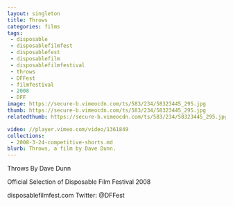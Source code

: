 ```yaml
---
layout: singleton
title: Throws
categories: films
tags:
 - disposable
 - disposablefilmfest
 - disposablefest
 - disposablefilm
 - disposablefilmfestival
 - throws
 - DFFest
 - filmfestival
 - 2008
 - DFF
image: https://secure-b.vimeocdn.com/ts/583/234/58323445_295.jpg
thumb: https://secure-b.vimeocdn.com/ts/583/234/58323445_295.jpg
relatedthumb: https://secure-b.vimeocdn.com/ts/583/234/58323445_295.jpg

video: //player.vimeo.com/video/1361849
collections:
 - 2008-3-24-competitive-shorts.md
blurb: Throws, a film by Dave Dunn.
---
```


Throws
By Dave Dunn

Official Selection of Disposable Film Festival 2008

disposablefilmfest.com
Twitter: @DFFest